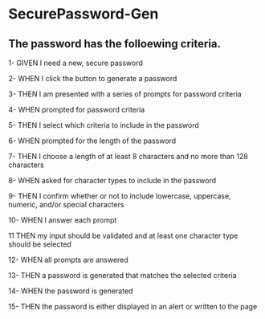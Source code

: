 # SecurePassword-Gen
## The password has the folloewing criteria.

1- GIVEN I need a new, secure password

2- WHEN I click the button to generate a password

3- THEN I am presented with a series of prompts for password criteria

4- WHEN prompted for password criteria

5- THEN I select which criteria to include in the password

6- WHEN prompted for the length of the password

7- THEN I choose a length of at least 8 characters and no more than 128 characters

8- WHEN asked for character types to include in the password

9- THEN I confirm whether or not to include lowercase, uppercase, numeric, and/or special characters

10- WHEN I answer each prompt

11 THEN my input should be validated and at least one character type should be selected

12- WHEN all prompts are answered

13- THEN a password is generated that matches the selected criteria

14- WHEN the password is generated

15- THEN the password is either displayed in an alert or written to the page

